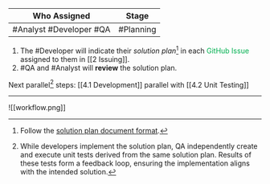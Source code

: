 
| Who Assigned            | Stage     |
| ----------------------- | --------- |
| #Analyst #Developer #QA | #Planning |

1. The #Developer will indicate their *solution plan*[^1] in each <font color="#00b050">GitHub Issue</font> assigned to them in [[2 Issuing]].
2. #QA and #Analyst will **review** the solution plan.

Next parallel[^2] steps: [[4.1 Development]] parallel with [[4.2 Unit Testing]]

[^1]: Follow the [solution plan document format](https://github.com/DB-Poultry/DB-Poultry/blob/development/docs/contributing/solution_plan.md).
[^2]: While developers implement the solution plan, QA  independently create and execute unit tests derived from the same solution plan. Results of these tests form a feedback loop, ensuring the implementation aligns with the intended solution.

---
![[workflow.png]]

